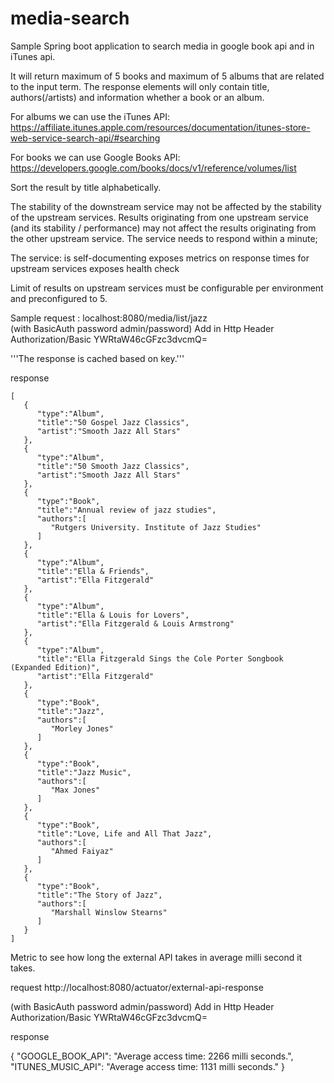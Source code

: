 # media-search
Sample Spring boot application to search media in google book api and in iTunes api.

It will return maximum of 5 books and maximum of 5 albums that are related to the input term. The response
elements will only contain title, authors(/artists) and information whether a book or an album.

For albums we can use the iTunes API: 
https://affiliate.itunes.apple.com/resources/documentation/itunes-store-web-service-search-api/#searching

For books we can use Google Books API:
https://developers.google.com/books/docs/v1/reference/volumes/list 

Sort the result by title alphabetically.

The stability of the downstream service may not be affected by the stability of the upstream services.
Results originating from one upstream service (and its stability / performance) may not affect the results originating from the other upstream service. 
The service needs to respond within a minute;

The service:
 is self-documenting
 exposes metrics on response times for upstream services
 exposes health check

Limit of results on upstream services must be configurable per environment and preconfigured to 5.


Sample request : localhost:8080/media/list/jazz     
   (with BasicAuth password admin/password)
   Add in Http Header    Authorization/Basic YWRtaW46cGFzc3dvcmQ=

'''The response is cached based on key.'''



response 
```
[ 
   { 
      "type":"Album",
      "title":"50 Gospel Jazz Classics",
      "artist":"Smooth Jazz All Stars"
   },
   { 
      "type":"Album",
      "title":"50 Smooth Jazz Classics",
      "artist":"Smooth Jazz All Stars"
   },
   { 
      "type":"Book",
      "title":"Annual review of jazz studies",
      "authors":[ 
         "Rutgers University. Institute of Jazz Studies"
      ]
   },
   { 
      "type":"Album",
      "title":"Ella & Friends",
      "artist":"Ella Fitzgerald"
   },
   { 
      "type":"Album",
      "title":"Ella & Louis for Lovers",
      "artist":"Ella Fitzgerald & Louis Armstrong"
   },
   { 
      "type":"Album",
      "title":"Ella Fitzgerald Sings the Cole Porter Songbook (Expanded Edition)",
      "artist":"Ella Fitzgerald"
   },
   { 
      "type":"Book",
      "title":"Jazz",
      "authors":[ 
         "Morley Jones"
      ]
   },
   { 
      "type":"Book",
      "title":"Jazz Music",
      "authors":[ 
         "Max Jones"
      ]
   },
   { 
      "type":"Book",
      "title":"Love, Life and All That Jazz",
      "authors":[ 
         "Ahmed Faiyaz"
      ]
   },
   { 
      "type":"Book",
      "title":"The Story of Jazz",
      "authors":[ 
         "Marshall Winslow Stearns"
      ]
   }
]
```



Metric to see how long the external API takes in average milli second it takes.

request  http://localhost:8080/actuator/external-api-response
 
  (with BasicAuth password admin/password)
   Add in Http Header    Authorization/Basic YWRtaW46cGFzc3dvcmQ=
   
response 

{
    "GOOGLE_BOOK_API": "Average access time: 2266 milli seconds.",
    "ITUNES_MUSIC_API": "Average access time: 1131 milli seconds."
}

